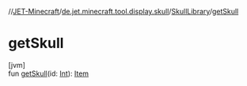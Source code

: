 //[JET-Minecraft](../../../index.md)/[de.jet.minecraft.tool.display.skull](../index.md)/[SkullLibrary](index.md)/[getSkull](get-skull.md)

# getSkull

[jvm]\
fun [getSkull](get-skull.md)(id: [Int](https://kotlinlang.org/api/latest/jvm/stdlib/kotlin/-int/index.html)): [Item](../../de.jet.minecraft.tool.display.item/-item/index.md)
